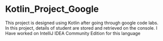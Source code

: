 # Kotlin_Project_Google
This project is designed using Kotlin after going through google code labs.
In this project, details of student are stored and retrieved on the console.
I Have worked on IntelliJ IDEA Community Edition for this language
